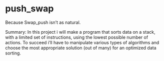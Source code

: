 # push_swap
Because Swap_push isn’t as natural.

Summary:
In this project i will make a program that sorts data on a stack, with a limited set of instructions, using
the lowest possible number of actions. To succeed i’ll have to manipulate various
types of algorithms and choose the most appropriate solution (out of many) for an
optimized data sorting.
